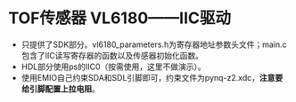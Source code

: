 # TOF传感器 VL6180——IIC驱动

- 只提供了SDK部分。vl6180_parameters.h为寄存器地址参数头文件；main.c包含了IIC读写寄存器的函数以及传感器初始化函数。
- HDL部分使用ps的IIC0（按需使用，这里不做演示）。
- 使用EMIO自己约束SDA和SDL引脚即可，约束文件为pynq-z2.xdc，**注意要给引脚配置上拉电阻**。